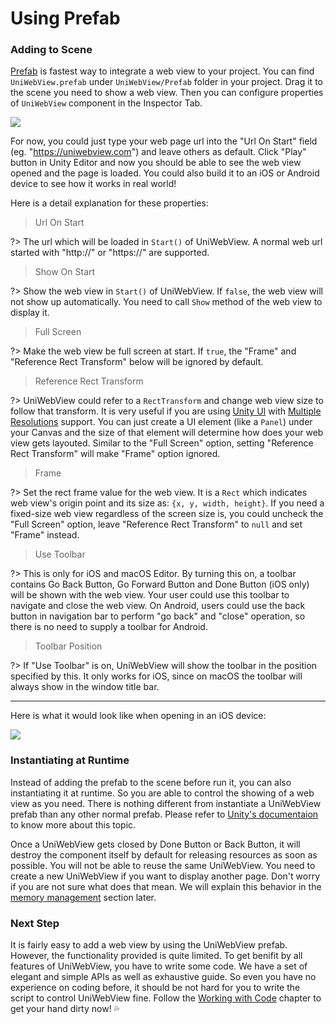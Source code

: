 # Using Prefab

### Adding to Scene

[Prefab](https://docs.unity3d.com/Manual/Prefabs.html) is fastest way to integrate a web view to your project. You can find `UniWebView.prefab` under `UniWebView/Prefab` folder in your project. Drag it to the scene you need to show a web view. Then you can configure properties of `UniWebView` component in the Inspector Tab.

<img src="images/prefab.png" data-rjs="2" />

For now, you could just type your web page url into the "Url On Start" field (eg. "https://uniwebview.com") and leave others as default. Click "Play" button in Unity Editor and now you should be able to see the web view opened and the page is loaded. You could also build it to an iOS or Android device to see how it works in real world!

Here is a detail explanation for these properties:

> Url On Start

?> The url which will be loaded in `Start()` of UniWebView. A normal web url started with "http://" or "https://" are supported.

> Show On Start

?> Show the web view in `Start()` of UniWebView. If `false`, the web view will not show up automatically. You need to call `Show` method of the web view to display it.

> Full Screen

?> Make the web view be full screen at start. If `true`, the "Frame" and "Reference Rect Transform" below will be ignored by default.

> Reference Rect Transform

?> UniWebView could refer to a `RectTransform` and change web view size to follow that transform. It is very useful if you are using [Unity UI](https://docs.unity3d.com/Manual/UISystem.html) with [Multiple Resolutions](https://docs.unity3d.com/Manual/HOWTO-UIMultiResolution.html) support. You can just create a UI element (like a `Panel`) under your Canvas and the size of that element will determine how does your web view gets layouted. Similar to the "Full Screen" option, setting "Reference Rect Transform" will make "Frame" option ignored.

> Frame

?> Set the rect frame value for the web view. It is a `Rect` which indicates web view's origin point and its size as: `{x, y, width, height}`. If you need a fixed-size web view regardless of the screen size is, you could uncheck the "Full Screen" option, leave "Reference Rect Transform" to `null` and set "Frame" instead.

> Use Toolbar

?> This is only for iOS and macOS Editor. By turning this on, a toolbar contains Go Back Button, Go Forward Button and Done Button (iOS only) will be shown with the web view. Your user could use this toolbar to navigate and close the web view. On Android, users could use the back button in navigation bar to perform "go back" and "close" operation, so there is no need to supply a toolbar for Android.

> Toolbar Position

?> If "Use Toolbar" is on, UniWebView will show the toolbar in the position specified by this. It only works for iOS, since on macOS the toolbar will always show in the window title bar.

---

Here is what it would look like when opening in an iOS device:

<img src="images/sample-page.png" data-rjs="2" />

### Instantiating at Runtime

Instead of adding the prefab to the scene before run it, you can also instantiating it at runtime. So you are able to control the showing of a web view as you need. There is nothing different from instantiate a UniWebView prefab than any other normal prefab. Please refer to [Unity's documentaion](https://docs.unity3d.com/Manual/InstantiatingPrefabs.html) to know more about this topic.

Once a UniWebView gets closed by Done Button or Back Button, it will destroy the component itself by default for releasing resources as soon as possible. You will not be able to reuse the same UniWebView. You need to create a new UniWebView if you want to display another page. Don't worry if you are not sure what does that mean. We will explain this behavior in the [memory management](/archived/3.5/memory-management) section later.

### Next Step

It is fairly easy to add a web view by using the UniWebView prefab. However, the functionality provided is quite limited. To get benifit by all features of UniWebView, you have to write some code. We have a set of elegant and simple APIs as well as exhaustive guide. So even you have no experience on coding before, it should be not hard for you to write the script to control UniWebView fine. Follow the [Working with Code](/archived/3.5/working-with-code) chapter to get your hand dirty now! :sweat_drops:

